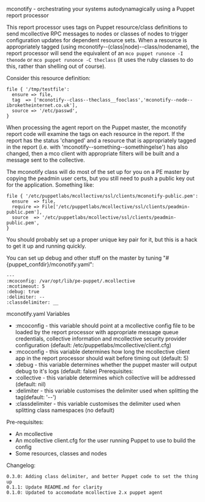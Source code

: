 mconotify - orchestrating your systems autodynamagically using a Puppet report processor

This report processor uses tags on Puppet resource/class definitions to send mcollective RPC messages to nodes or classes of nodes to trigger configuration updates for dependent resource sets.  When a resource is appropriately tagged (using mconotify--(class|node)--class/nodename), the report processor will send the equivalent of an `mco puppet runonce -I thenode` or `mco puppet runonce -C theclass` (it uses the ruby classes to do this, rather than shelling out of course).

Consider this resource definition:

    file { '/tmp/testfile':
      ensure => file,
      tag  => ['mconotify--class--theclass__fooclass','mconotify--node--ibroketheinternet.co.uk'],
      source => '/etc/passwd',
    }

When processing the agent report on the Puppet master, the mconotify report code will examine the tags on each resource in the report.  If the report has the status 'changed' and a resource that is appropriately tagged in the report (i.e. with 'mconotify--something--somethingelse') has also changed, then a mco client with appropriate filters will be built and a message sent to the collective.

The mconotify class will do most of the set up for you on a PE master by copying the peadmin user certs, but you still need to push a public key out for the application.  Something like:

    file { '/etc/puppetlabs/mcollective/ssl/clients/mconotify-public.pem':
      ensure  => file,
      require => File['/etc/puppetlabs/mcollective/ssl/clients/peadmin-public.pem'],
      source  => '/etc/puppetlabs/mcollective/ssl/clients/peadmin-public.pem',
    }

You should probably set up a proper unique key pair for it, but this is a hack to get it up and running quickly.

You can set up debug and other stuff on the master by tuning 
    "#{puppet_confdir}/mconotify.yaml": 
 
    ---
    :mcoconfig: /var/opt/lib/pe-puppet/.mcollective
    :mcotimeout: 5
    :debug: true
    :delimiter: --
    :classdelimiter: __

mconotify.yaml Variables
* :mcoconfig - this variable should point at a mcollective config file to be loaded by the report processor with appropriate message queue credentials, collective information and mcollective security provider configuration (default: /etc/puppetlabs/mcollective/client.cfg)
* :mcoconfig - this variable determines how long the mcollective client app in the report processor should wait before timing out (default: 5)
* :debug - this variable determines whether the puppet master will output debug to it's logs (default: false)
Prerequisites:
* :collective - this variable determines which collective will be addressed (default: nil)
* :delimiter - this variable customises the delimiter used when splitting the tag(default: '--')
* :classdelimiter - this variable customises the delimiter used when splitting class namespaces (no default)

Pre-requisites: 

* An mcollective
* An mcollective client.cfg for the user running Puppet to use to build the config
* Some resources, classes and nodes


Changelog:

    0.3.0: Adding class delimiter, and better Puppet code to set the thing up
    0.1.1: Update README.md for clarity
    0.1.0: Updated to accomodate mcollective 2.x puppet agent
